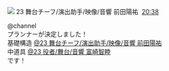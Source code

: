 ![](https://ca.slack-edge.com/T06AFSRCA4B-U06AL9K9KTM-af218ff93cbc-48)
23 舞台チーフ/演出助手/映像/音響 前田陽祐  [20:38](https://mercury23newcomer.slack.com/archives/C06B8EXN35E/p1703331525467999)  

@channel  
プランナーが決定しました！  
基礎構造 [@23 舞台チーフ/演出助手/映像/音響 前田陽祐](https://mercury23newcomer.slack.com/team/U06AL9K9KTM)  
中道具 [@23 役者/舞台/音響 富崎智睦](https://mercury23newcomer.slack.com/team/U06A51Z05T9)  
です！
